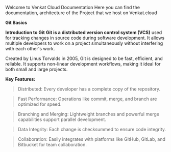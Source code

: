 
Welcome to Venkat Cloud Documentation
Here you can find the documentation, architecture of the Project that we host on Venkat.cloud

**Git Basics**

**Introduction to Git**
**Git is a distributed version control system (VCS)** used for tracking changes in source code during software development. It allows multiple developers to work on a project simultaneously without interfering with each other's work.

Created by Linus Torvalds in 2005, Git is designed to be fast, efficient, and reliable. It supports non-linear development workflows, making it ideal for both small and large projects.

**Key Features:**
> Distributed: Every developer has a complete copy of the repository.

> Fast Performance: Operations like commit, merge, and branch are optimized for speed.

> Branching and Merging: Lightweight branches and powerful merge capabilities support parallel development.

> Data Integrity: Each change is checksummed to ensure code integrity.

> Collaboration: Easily integrates with platforms like GitHub, GitLab, and Bitbucket for team collaboration.
